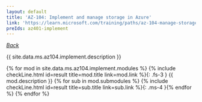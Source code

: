 ```yaml
---
layout: default
title: 'AZ-104: Implement and manage storage in Azure'
link: 'https://learn.microsoft.com/training/paths/az-104-manage-storage/'
preIds: az401-implement
---
```

[_Back_](.)

{{ site.data.ms.az104.implement.description }}

<!-- {% assign counter = 0 %} {% assign result = page.preIds | append: "-" | append: counter %} -->
{% for mod in site.data.ms.az104.implement.modules %}<!-- {% assign counter = counter | plus: 1 %}{% assign result = page.preIds | append: "-" | append: counter %} -->
{% include checkLine.html id=result title=mod.title link=mod.link %}{: .fs-3 }
<span class="ms-4">{{ mod.description }}</span>
{% for sub in mod.submodules %}<!-- {% assign counter = counter | plus: 1 %}{% assign result = page.preIds | append: "-" | append: counter %} -->
{% include checkLine.html id=result title=sub.title link=sub.link %}{: .ms-4 }{% endfor %}
{% endfor %}
